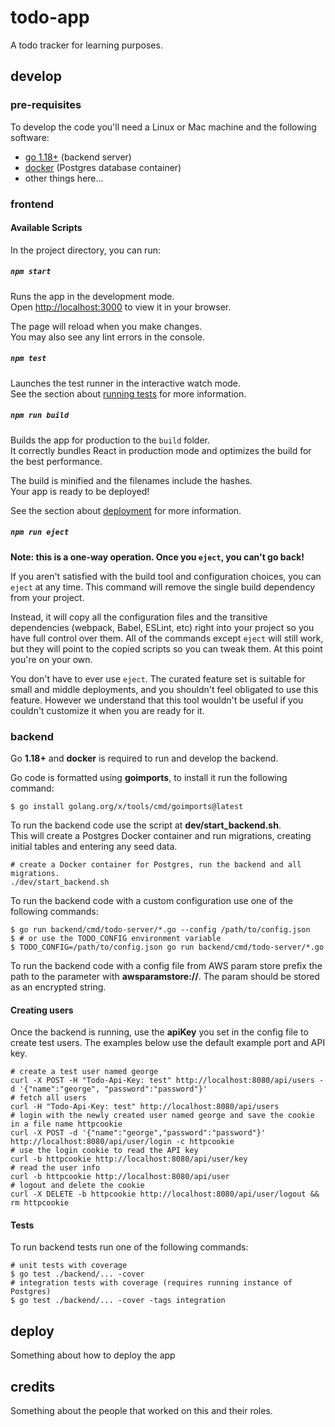 # todo-app

A todo tracker for learning purposes.

## develop

### pre-requisites

To develop the code you'll need a Linux or Mac machine and the following software:

* [go 1.18+](https://go.dev/dl/) (backend server)
* [docker](https://docs.docker.com/desktop/) (Postgres database container)
* other things here...

### frontend

#### Available Scripts

In the project directory, you can run:

##### `npm start`

Runs the app in the development mode.\
Open [http://localhost:3000](http://localhost:3000) to view it in your browser.

The page will reload when you make changes.\
You may also see any lint errors in the console.

##### `npm test`

Launches the test runner in the interactive watch mode.\
See the section about [running tests](https://facebook.github.io/create-react-app/docs/running-tests) for more information.

##### `npm run build`

Builds the app for production to the `build` folder.\
It correctly bundles React in production mode and optimizes the build for the best performance.

The build is minified and the filenames include the hashes.\
Your app is ready to be deployed!

See the section about [deployment](https://facebook.github.io/create-react-app/docs/deployment) for more information.

##### `npm run eject`

**Note: this is a one-way operation. Once you `eject`, you can't go back!**

If you aren't satisfied with the build tool and configuration choices, you can `eject` at any time. This command will remove the single build dependency from your project.

Instead, it will copy all the configuration files and the transitive dependencies (webpack, Babel, ESLint, etc) right into your project so you have full control over them. All of the commands except `eject` will still work, but they will point to the copied scripts so you can tweak them. At this point you're on your own.

You don't have to ever use `eject`. The curated feature set is suitable for small and middle deployments, and you shouldn't feel obligated to use this feature. However we understand that this tool wouldn't be useful if you couldn't customize it when you are ready for it.


### backend

Go **1.18+** and **docker** is required to run and develop the backend. 

Go code is formatted using **goimports**, to install it run the following command:

```shell
$ go install golang.org/x/tools/cmd/goimports@latest
```

To run the backend code use the script at **dev/start_backend.sh**.  
This will create a Postgres Docker container and run migrations, creating initial tables and entering any seed data.

```shell
# create a Docker container for Postgres, run the backend and all migrations.
./dev/start_backend.sh
```

To run the backend code with a custom configuration use one of the following commands:

```shell
$ go run backend/cmd/todo-server/*.go --config /path/to/config.json
$ # or use the TODO_CONFIG environment variable
$ TODO_CONFIG=/path/to/config.json go run backend/cmd/todo-server/*.go
```

To run the backend code with a config file from AWS param store prefix the path to the parameter with 
**awsparamstore://**. The param should be stored as an encrypted string.

#### Creating users

Once the backend is running, use the **apiKey** you set in the config file to create test users. The examples below use
the default example port and API key.

```shell
# create a test user named george
curl -X POST -H "Todo-Api-Key: test" http://localhost:8080/api/users -d '{"name":"george", "password":"password"}'
# fetch all users
curl -H "Todo-Api-Key: test" http://localhost:8080/api/users
# login with the newly created user named george and save the cookie in a file name httpcookie
curl -X POST -d '{"name":"george","password":"password"}' http://localhost:8080/api/user/login -c httpcookie
# use the login cookie to read the API key
curl -b httpcookie http://localhost:8080/api/user/key
# read the user info
curl -b httpcookie http://localhost:8080/api/user
# logout and delete the cookie
curl -X DELETE -b httpcookie http://localhost:8080/api/user/logout && rm httpcookie
```

#### Tests
To run backend tests run one of the following commands:

```shell
# unit tests with coverage
$ go test ./backend/... -cover
# integration tests with coverage (requires running instance of Postgres)
$ go test ./backend/... -cover -tags integration 
```

## deploy

Something about how to deploy the app

## credits

Something about the people that worked on this and their roles.